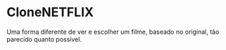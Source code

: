 # CloneNETFLIX
Uma forma diferente de ver e escolher um filme, baseado no original, tão parecido quanto possível.
